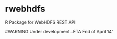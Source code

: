 rwebhdfs
========

R Package for WebHDFS REST API


#WARNING
Under development...ETA End of April 14'
